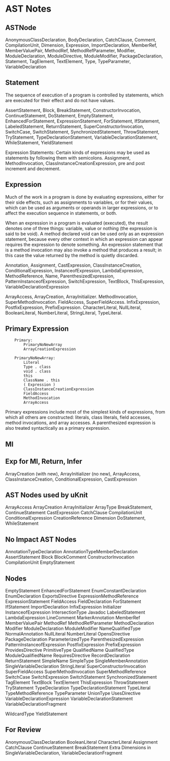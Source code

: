 # AST Notes

## ASTNode

AnonymousClassDeclaration, BodyDeclaration, CatchClause, Comment, CompilationUnit, Dimension, Expression, ImportDeclaration, MemberRef, MemberValuePair, MethodRef, MethodRefParameter, Modifier, ModuleDeclaration, ModuleDirective, ModuleModifier, PackageDeclaration, Statement, TagElement, TextElement, Type, TypeParameter, VariableDeclaration

## Statement

The sequence of execution of a program is controlled by statements, which are executed for their effect and do not have values. 

AssertStatement, Block, BreakStatement, ConstructorInvocation, ContinueStatement, DoStatement, EmptyStatement, EnhancedForStatement, ExpressionStatement, ForStatement, IfStatement, LabeledStatement, ReturnStatement, SuperConstructorInvocation, SwitchCase, SwitchStatement, SynchronizedStatement, ThrowStatement, TryStatement, TypeDeclarationStatement, VariableDeclarationStatement, WhileStatement, YieldStatement

Expression Statements: Certain kinds of expressions may be used as statements by following them with semicolons. Assignment, MethodInvocation, ClassInstanceCreationExpression, pre and post increment and decrement.

## Expression

Much of the work in a program is done by evaluating expressions, either for their side effects, such as assignments to variables, or for their values, which can be used as arguments or operands in larger expressions, or to affect the execution sequence in statements, or both. 

When an expression in a program is evaluated (executed), the result denotes one of three things: variable,  value or nothing (the expression is said to be void). A method declared void can be used only as an expression statement, because every other context in which an expression can appear requires the expression to denote something. An expression statement that is a method invocation may also invoke a method that produces a result; in this case the value returned by the method is quietly discarded. 

Annotation, Assignment, CastExpression, ClassInstanceCreation, ConditionalExpression, InstanceofExpression, LambdaExpression,  MethodReference, Name, ParenthesizedExpression, PatternInstanceofExpression, SwitchExpression, TextBlock, ThisExpression, VariableDeclarationExpression

ArrayAccess, ArrayCreation, ArrayInitializer.
MethodInvocation, SuperMethodInvocation.
FieldAccess, SuperFieldAccess.
InfixExpression, PostfixExpression, PrefixExpression.
CharacterLiteral, NullLiteral, BooleanLiteral, NumberLiteral, StringLiteral, TypeLiteral.

## Primary Expression

        Primary:
            PrimaryNoNewArray
            ArrayCreationExpression
    
        PrimaryNoNewArray:
            Literal
            Type . class
            void . class
            this
            ClassName . this
            ( Expression )
            ClassInstanceCreationExpression
            FieldAccess
            MethodInvocation
            ArrayAccess

Primary expressions include most of the simplest kinds of expressions, from which all others are constructed: literals, class literals, field accesses, method invocations, and array accesses. A parenthesized expression is also treated syntactically as a primary expression. 

## MI



## Exp for MI, Return, Infer

ArrayCreation (with new), ArrayInitializer (no new), ArrayAccess, ClassInstanceCreation, ConditionalExpression, CastExpression


## AST Nodes used by uKnit

ArrayAccess
ArrayCreation
ArrayInitializer
ArrayType
BreakStatement, ContinueStatement
CastExpression
CatchClause
CompilationUnit
ConditionalExpression
CreationReference
Dimension
DoStatement, WhileStatement



## No Impact AST Nodes 

AnnotationTypeDeclaration
AnnotationTypeMemberDeclaration
AssertStatement
Block
BlockComment
ConstructorInvocation
CompilationUnit
EmptyStatement


## Nodes

EmptyStatement
EnhancedForStatement
EnumConstantDeclaration
EnumDeclaration
ExportsDirective
ExpressionMethodReference
ExpressionStatement
FieldAccess
FieldDeclaration
ForStatement
IfStatement
ImportDeclaration
InfixExpression
Initializer
InstanceofExpression
IntersectionType
Javadoc
LabeledStatement
LambdaExpression
LineComment
MarkerAnnotation
MemberRef
MemberValuePair
MethodRef
MethodRefParameter
MethodDeclaration
Modifier
ModuleDeclaration
ModuleModifier
NameQualifiedType
NormalAnnotation
NullLiteral
NumberLiteral
OpensDirective
PackageDeclaration
ParameterizedType
ParenthesizedExpression
PatternInstanceofExpression
PostfixExpression
PrefixExpression
ProvidesDirective
PrimitiveType
QualifiedName
QualifiedType
ModuleQualifiedName
RequiresDirective
RecordDeclaration
ReturnStatement
SimpleName
SimpleType
SingleMemberAnnotation
SingleVariableDeclaration
StringLiteral
SuperConstructorInvocation
SuperFieldAccess
SuperMethodInvocation
SuperMethodReference
SwitchCase
SwitchExpression
SwitchStatement
SynchronizedStatement
TagElement
TextBlock
TextElement
ThisExpression
ThrowStatement
TryStatement
TypeDeclaration
TypeDeclarationStatement
TypeLiteral
TypeMethodReference
TypeParameter
UnionType
UsesDirective
VariableDeclarationExpression
VariableDeclarationStatement
VariableDeclarationFragment

WildcardType
YieldStatement

## For Review

AnonymousClassDeclaration
BooleanLiteral
CharacterLiteral
Assignment
CatchClause
ContinueStatement
BreakStatement
Extra Dimensions in SingleVariableDeclaration, VariableDeclarationFragment

